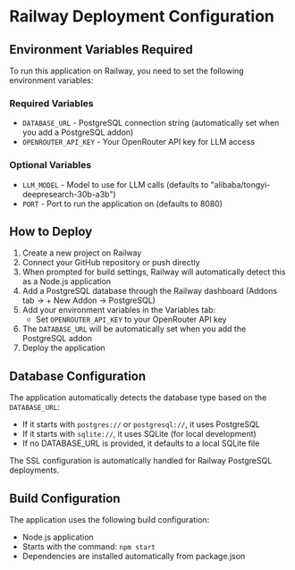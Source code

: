 # Railway Deployment Configuration

## Environment Variables Required

To run this application on Railway, you need to set the following environment variables:

### Required Variables
- `DATABASE_URL` - PostgreSQL connection string (automatically set when you add a PostgreSQL addon)
- `OPENROUTER_API_KEY` - Your OpenRouter API key for LLM access

### Optional Variables
- `LLM_MODEL` - Model to use for LLM calls (defaults to "alibaba/tongyi-deepresearch-30b-a3b")
- `PORT` - Port to run the application on (defaults to 8080)

## How to Deploy

1. Create a new project on Railway
2. Connect your GitHub repository or push directly
3. When prompted for build settings, Railway will automatically detect this as a Node.js application
4. Add a PostgreSQL database through the Railway dashboard (Addons tab → + New Addon → PostgreSQL)
5. Add your environment variables in the Variables tab:
   - Set `OPENROUTER_API_KEY` to your OpenRouter API key
6. The `DATABASE_URL` will be automatically set when you add the PostgreSQL addon
7. Deploy the application

## Database Configuration

The application automatically detects the database type based on the `DATABASE_URL`:
- If it starts with `postgres://` or `postgresql://`, it uses PostgreSQL
- If it starts with `sqlite://`, it uses SQLite (for local development)
- If no DATABASE_URL is provided, it defaults to a local SQLite file

The SSL configuration is automatically handled for Railway PostgreSQL deployments.

## Build Configuration

The application uses the following build configuration:
- Node.js application
- Starts with the command: `npm start`
- Dependencies are installed automatically from package.json